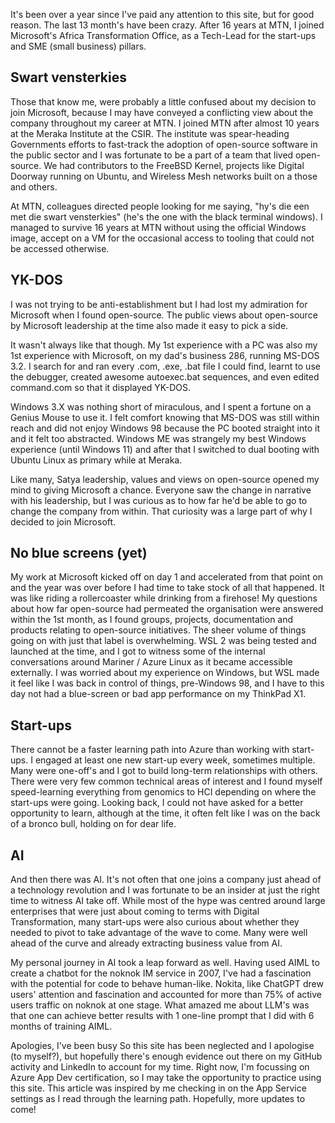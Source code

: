 <!--
title: My year at Microsoft
date: 2023-08-21
--->

It's been over a year since I've paid any attention to this site, but for good reason. The last 13 month's have been crazy. After 16 years at MTN, I joined Microsoft's Africa Transformation Office, as a Tech-Lead for the start-ups and SME (small business) pillars.

## Swart vensterkies
Those that know me, were probably a little confused about my decision to join Microsoft, because I may have conveyed a conflicting view about the company throughout my career at MTN. I joined MTN after almost 10 years at the Meraka Institute at the CSIR. The institute was spear-heading Governments efforts to fast-track the adoption of open-source software in the public sector and I was fortunate to be a part of a team that lived open-source. We had contributors to the FreeBSD Kernel, projects like Digital Doorway running on Ubuntu, and Wireless Mesh networks built on a those and others.

At MTN, colleagues directed people looking for me saying, "hy's die een met die swart vensterkies" (he's the one with the black terminal windows). I managed to survive 16 years at MTN without using the official Windows image, accept on a VM for the occasional access to tooling that could not be accessed otherwise.

## YK-DOS
I was not trying to be anti-establishment but I had lost my admiration for Microsoft when I found open-source. The public views about open-source by Microsoft leadership at the time also made it easy to pick a side.

It wasn't always like that though. My 1st experience with a PC was also my 1st experience with Microsoft, on my dad's business 286, running MS-DOS 3.2. I search for and ran every .com, .exe, .bat file I could find, learnt to use the debugger, created awesome autoexec.bat sequences, and even edited command.com so that it displayed YK-DOS.

Windows 3.X was nothing short of miraculous, and I spent a fortune on a Genius Mouse to use it. I felt comfort knowing that MS-DOS was still within reach and did not enjoy Windows 98 because the PC booted straight into it and it felt too abstracted. Windows ME was strangely my best Windows experience (until Windows 11) and after that I switched to dual booting with Ubuntu Linux as primary while at Meraka.

Like many, Satya leadership, values and views on open-source opened my mind to giving Microsoft a chance. Everyone saw the change in narrative with his leadership, but I was curious as to how far he'd be able to go to change the company from within. That curiosity was a large part of why I decided to join Microsoft.

## No blue screens (yet)
My work at Microsoft kicked off on day 1 and accelerated from that point on and the year was over before I had time to take stock of all that happened. It was like riding a rollercoaster while drinking from a firehose! My questions about how far open-source had permeated the organisation were answered within the 1st month, as I found groups, projects, documentation and products relating to open-source initiatives. The sheer volume of things going on with just that label is overwhelming. WSL 2 was being tested and launched at the time, and I got to witness some of the internal conversations around Mariner / Azure Linux as it became accessible externally. I was worried about my experience on Windows, but WSL made it feel like I was back in control of things, pre-Windows 98, and I have to this day not had a blue-screen or bad app performance on my ThinkPad X1.

## Start-ups
There cannot be a faster learning path into Azure than working with start-ups. I engaged at least one new start-up every week, sometimes multiple. Many were one-off's and I got to build long-term relationships with others. There were very few common technical areas of interest and I found myself speed-learning everything from genomics to HCI depending on where the start-ups were going. Looking back, I could not have asked for a better opportunity to learn, although at the time, it often felt like I was on the back of a bronco bull, holding on for dear life.

## AI
And then there was AI. It's not often that one joins a company just ahead of a technology revolution and I was fortunate to be an insider at just the right time to witness AI take off. While most of the hype was centred around large enterprises that were just about coming to terms with Digital Transformation, many start-ups were also curious about whether they needed to pivot to take advantage of the wave to come. Many were well ahead of the curve and already extracting business value from AI.

My personal journey in AI took a leap forward as well. Having used AIML to create a chatbot for the noknok IM service in 2007, I've had a fascination with the potential for code to behave human-like. Nokita, like ChatGPT drew users' attention and fascination and accounted for more than 75% of active users traffic on noknok at one stage. What amazed me about LLM's was that one can achieve better results with 1 one-line prompt that I did with 6 months of training AIML.

Apologies, I've been busy
So this site has been neglected and I apologise (to myself?), but hopefully there's enough evidence out there on my GitHub activity and LinkedIn to account for my time. Right now, I'm focussing on Azure App Dev certification, so I may take the opportunity to practice using this site. This article was inspired by me checking in on the App Service settings as I read through the learning path. Hopefully, more updates to come!